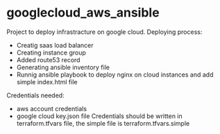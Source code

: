 # googlecloud_aws_ansible
Project to deploy infrastracture on google cloud.
Deploying process:
  * Creatig saas load balancer
  * Creating instance group
  * Added route53 record
  * Generating ansible inventory file
  * Runnig ansible playbook to deploy nginx on cloud instances and add simple index.html file

Credentials needed:
  * aws account credentials
  * google cloud key.json file
Credentials should be written in terraform.tfvars file, the simple file is terraform.tfvars.simple
